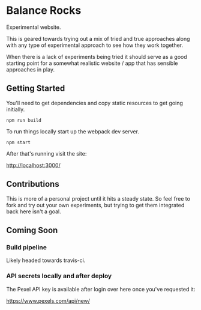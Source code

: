 # Balance Rocks

Experimental website.

This is geared towards trying out a mix of tried and true approaches along with any type of experimental approach to see how they work together.

When there is a lack of experiments being tried it should serve as a good starting point for a somewhat realistic website / app that has sensible approaches in play.

## Getting Started

You'll need to get dependencies and copy static resources to get going initially.

```
npm run build
```

To run things locally start up the webpack dev server.

```
npm start
```

After that's running visit the site:

<http://localhost:3000/>

## Contributions

This is more of a personal project until it hits a steady state. So feel free to fork and try out your own experiments, but trying to get them integrated back here isn't a goal.

## Coming Soon

### Build pipeline

Likely headed towards travis-ci.

### API secrets locally and after deploy

The Pexel API key is available after login over here once you've requested it:

<https://www.pexels.com/api/new/>
